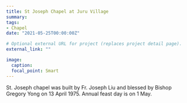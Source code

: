 ```yaml
---
title: St Joseph Chapel at Juru Village
summary:
tags:
- Chapel
date: "2021-05-25T00:00:00Z"

# Optional external URL for project (replaces project detail page).
external_link: ""

image:
  caption:
  focal_point: Smart
---
```

St. Joseph chapel was built by Fr. Joseph Liu and blessed by Bishop Gregory Yong on 13 April 1975. Annual feast day is on 1 May.
